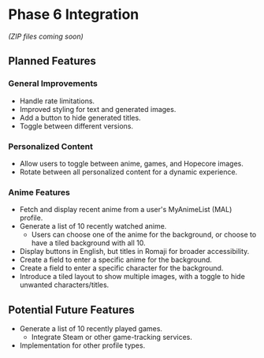 # **Phase 6 Integration**  
*(ZIP files coming soon)*

## **Planned Features**  

### **General Improvements**  
- Handle rate limitations.  
- Improved styling for text and generated images.
- Add a button to hide generated titles.
- Toggle between different versions.

### **Personalized Content**  
- Allow users to toggle between anime, games, and Hopecore images.
- Rotate between all personalized content for a dynamic experience.

### **Anime Features**  
- Fetch and display recent anime from a user's MyAnimeList (MAL) profile.
- Generate a list of 10 recently watched anime.
   - Users can choose one of the anime for the background, or choose to have a tiled background with all 10.
- Display buttons in English, but titles in Romaji for broader accessibility.
- Create a field to enter a specific anime for the background.
- Create a field to enter a specific character for the background.
- Introduce a tiled layout to show multiple images, with a toggle to hide unwanted characters/titles.

## Potential Future Features 

- Generate a list of 10 recently played games.
    - Integrate Steam or other game-tracking services.
- Implementation for other profile types.
